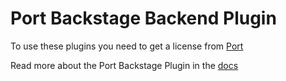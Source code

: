 # Port Backstage Backend Plugin

To use these plugins you need to get a license from [Port](https://backstage-plugin.getport.io/)

Read more about the Port Backstage Plugin in the [docs](https://port-labs.github.io/backstage-plugin/docs/intro)

